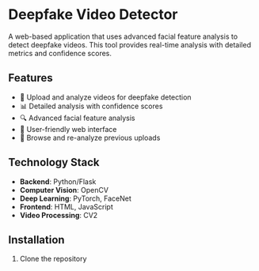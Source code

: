 # Deepfake Video Detector

A web-based application that uses advanced facial feature analysis to detect deepfake videos. This tool provides real-time analysis with detailed metrics and confidence scores.

## Features

- 🎥 Upload and analyze videos for deepfake detection
- 📊 Detailed analysis with confidence scores
- 🔍 Advanced facial feature analysis
- 📱 User-friendly web interface
- 📂 Browse and re-analyze previous uploads

## Technology Stack

- **Backend**: Python/Flask
- **Computer Vision**: OpenCV
- **Deep Learning**: PyTorch, FaceNet
- **Frontend**: HTML, JavaScript
- **Video Processing**: CV2

## Installation

1. Clone the repository
